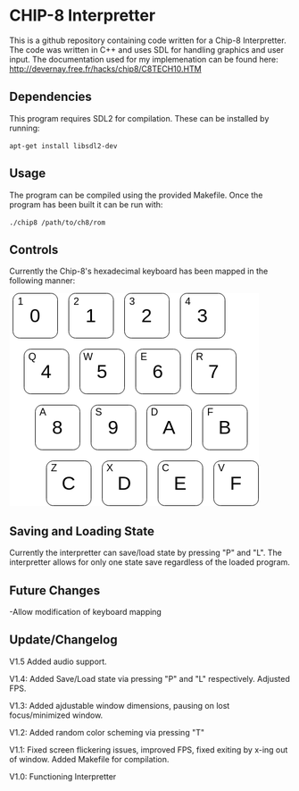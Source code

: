 # CHIP-8 Interpretter

This is a github repository containing code written for a Chip-8 Interpretter.  The code was written in C++ and uses SDL for handling graphics and user input.  The documentation used for my implemenation can be found here: http://devernay.free.fr/hacks/chip8/C8TECH10.HTM

## Dependencies
This program requires SDL2 for compilation.  These can be installed by running:

`apt-get install libsdl2-dev`

## Usage
The program can be compiled using the provided Makefile.  Once the program has been built it can be run with:

`./chip8 /path/to/ch8/rom`

## Controls
Currently the Chip-8's hexadecimal keyboard has been mapped in the following manner:

![Chip-8 Keyboard Mapping](keyboard_mapping.png "Keyboard Mapping")

## Saving and Loading State
Currently the interpretter can save/load state by pressing "P" and "L".  The interpretter allows for only one state save regardless of the loaded program.

## Future Changes
-Allow modification of keyboard mapping

## Update/Changelog
V1.5 Added audio support.

V1.4: Added Save/Load state via pressing "P" and "L" respectively.  Adjusted FPS.

V1.3: Added ajdustable window dimensions, pausing on lost focus/minimized window.

V1.2: Added random color scheming via pressing "T"

V1.1: Fixed screen flickering issues, improved FPS, fixed exiting by x-ing out of window.  Added Makefile for compilation.

V1.0: Functioning Interpretter